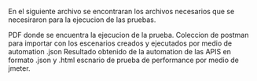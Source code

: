En el siguiente archivo se encontraran los archivos necesarios que se necesiraron para la ejecucion de las pruebas.

PDF donde se encuentra la ejecucion de la prueba.
Coleccion de postman para importar con los escenarios creados y ejecutados por medio de automation .json
Resultado obtenido de la automation de las APIS en formato .json y .html
escnario de prueba de performance por medio de jmeter.
